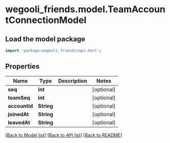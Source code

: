 # wegooli_friends.model.TeamAccountConnectionModel

## Load the model package

```dart
import 'package:wegooli_friends/api.dart';
```

## Properties

| Name          | Type       | Description | Notes      |
| ------------- | ---------- | ----------- | ---------- |
| **seq**       | **int**    |             | [optional] |
| **teamSeq**   | **int**    |             | [optional] |
| **accountId** | **String** |             | [optional] |
| **joinedAt**  | **String** |             | [optional] |
| **leavedAt**  | **String** |             | [optional] |

[[Back to Model list]](../README.md#documentation-for-models)
[[Back to API list]](../README.md#documentation-for-api-endpoints)
[[Back to README]](../README.md)
